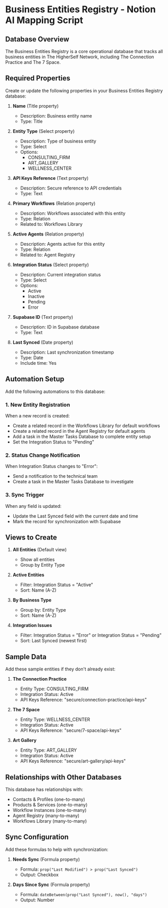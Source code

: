 # Business Entities Registry - Notion AI Mapping Script

## Database Overview
The Business Entities Registry is a core operational database that tracks all business entities in The HigherSelf Network, including The Connection Practice and The 7 Space.

## Required Properties

Create or update the following properties in your Business Entities Registry database:

1. **Name** (Title property)
   - Description: Business entity name
   - Type: Title

2. **Entity Type** (Select property)
   - Description: Type of business entity
   - Type: Select
   - Options:
     - CONSULTING_FIRM
     - ART_GALLERY
     - WELLNESS_CENTER

3. **API Keys Reference** (Text property)
   - Description: Secure reference to API credentials
   - Type: Text

4. **Primary Workflows** (Relation property)
   - Description: Workflows associated with this entity
   - Type: Relation
   - Related to: Workflows Library

5. **Active Agents** (Relation property)
   - Description: Agents active for this entity
   - Type: Relation
   - Related to: Agent Registry

6. **Integration Status** (Select property)
   - Description: Current integration status
   - Type: Select
   - Options:
     - Active
     - Inactive
     - Pending
     - Error

7. **Supabase ID** (Text property)
   - Description: ID in Supabase database
   - Type: Text

8. **Last Synced** (Date property)
   - Description: Last synchronization timestamp
   - Type: Date
   - Include time: Yes

## Automation Setup

Add the following automations to this database:

### 1. New Entity Registration

When a new record is created:
- Create a related record in the Workflows Library for default workflows
- Create a related record in the Agent Registry for default agents
- Add a task in the Master Tasks Database to complete entity setup
- Set the Integration Status to "Pending"

### 2. Status Change Notification

When Integration Status changes to "Error":
- Send a notification to the technical team
- Create a task in the Master Tasks Database to investigate

### 3. Sync Trigger

When any field is updated:
- Update the Last Synced field with the current date and time
- Mark the record for synchronization with Supabase

## Views to Create

1. **All Entities** (Default view)
   - Show all entities
   - Group by Entity Type

2. **Active Entities**
   - Filter: Integration Status = "Active"
   - Sort: Name (A-Z)

3. **By Business Type**
   - Group by: Entity Type
   - Sort: Name (A-Z)

4. **Integration Issues**
   - Filter: Integration Status = "Error" or Integration Status = "Pending"
   - Sort: Last Synced (newest first)

## Sample Data

Add these sample entities if they don't already exist:

1. **The Connection Practice**
   - Entity Type: CONSULTING_FIRM
   - Integration Status: Active
   - API Keys Reference: "secure/connection-practice/api-keys"

2. **The 7 Space**
   - Entity Type: WELLNESS_CENTER
   - Integration Status: Active
   - API Keys Reference: "secure/7-space/api-keys"

3. **Art Gallery**
   - Entity Type: ART_GALLERY
   - Integration Status: Active
   - API Keys Reference: "secure/art-gallery/api-keys"

## Relationships with Other Databases

This database has relationships with:
- Contacts & Profiles (one-to-many)
- Products & Services (one-to-many)
- Workflow Instances (one-to-many)
- Agent Registry (many-to-many)
- Workflows Library (many-to-many)

## Sync Configuration

Add these formulas to help with synchronization:

1. **Needs Sync** (Formula property)
   - Formula: `prop("Last Modified") > prop("Last Synced")`
   - Output: Checkbox

2. **Days Since Sync** (Formula property)
   - Formula: `dateBetween(prop("Last Synced"), now(), "days")`
   - Output: Number
